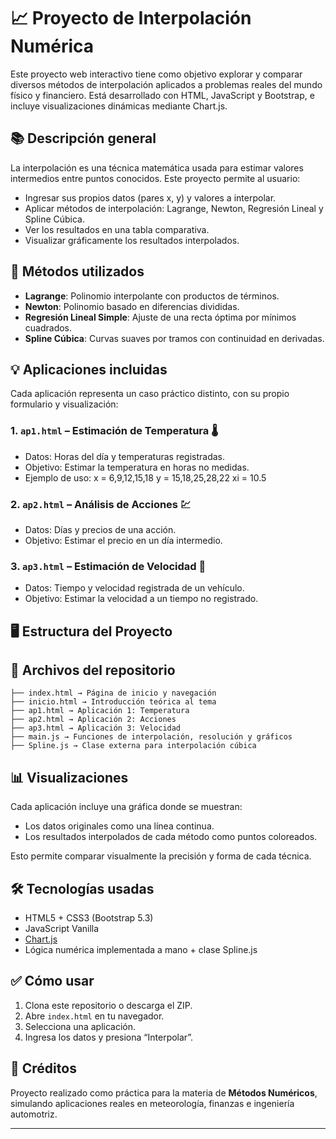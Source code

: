 # 📈 Proyecto de Interpolación Numérica

Este proyecto web interactivo tiene como objetivo explorar y comparar diversos métodos de interpolación aplicados a problemas reales del mundo físico y financiero. Está desarrollado con HTML, JavaScript y Bootstrap, e incluye visualizaciones dinámicas mediante Chart.js.

## 📚 Descripción general

La interpolación es una técnica matemática usada para estimar valores intermedios entre puntos conocidos. Este proyecto permite al usuario:

- Ingresar sus propios datos (pares x, y) y valores a interpolar.
- Aplicar métodos de interpolación: Lagrange, Newton, Regresión Lineal y Spline Cúbica.
- Ver los resultados en una tabla comparativa.
- Visualizar gráficamente los resultados interpolados.

## 🧠 Métodos utilizados

- **Lagrange**: Polinomio interpolante con productos de términos.
- **Newton**: Polinomio basado en diferencias divididas.
- **Regresión Lineal Simple**: Ajuste de una recta óptima por mínimos cuadrados.
- **Spline Cúbica**: Curvas suaves por tramos con continuidad en derivadas.

## 💡 Aplicaciones incluidas

Cada aplicación representa un caso práctico distinto, con su propio formulario y visualización:

### 1. `ap1.html` – Estimación de Temperatura 🌡️

- Datos: Horas del día y temperaturas registradas.
- Objetivo: Estimar la temperatura en horas no medidas.
- Ejemplo de uso:
x = 6,9,12,15,18
y = 15,18,25,28,22
xi = 10.5

### 2. `ap2.html` – Análisis de Acciones 💹

- Datos: Días y precios de una acción.
- Objetivo: Estimar el precio en un día intermedio.

### 3. `ap3.html` – Estimación de Velocidad 🚗

- Datos: Tiempo y velocidad registrada de un vehículo.
- Objetivo: Estimar la velocidad a un tiempo no registrado.

## 🖥️ Estructura del Proyecto

## 📂 Archivos del repositorio

```text
├── index.html → Página de inicio y navegación
├── inicio.html → Introducción teórica al tema
├── ap1.html → Aplicación 1: Temperatura
├── ap2.html → Aplicación 2: Acciones
├── ap3.html → Aplicación 3: Velocidad
├── main.js → Funciones de interpolación, resolución y gráficos
├── Spline.js → Clase externa para interpolación cúbica
```


## 📊 Visualizaciones

Cada aplicación incluye una gráfica donde se muestran:

- Los datos originales como una línea continua.
- Los resultados interpolados de cada método como puntos coloreados.

Esto permite comparar visualmente la precisión y forma de cada técnica.

## 🛠️ Tecnologías usadas

- HTML5 + CSS3 (Bootstrap 5.3)
- JavaScript Vanilla
- [Chart.js](https://www.chartjs.org/)
- Lógica numérica implementada a mano + clase Spline.js

## ✅ Cómo usar

1. Clona este repositorio o descarga el ZIP.
2. Abre `index.html` en tu navegador.
3. Selecciona una aplicación.
4. Ingresa los datos y presiona “Interpolar”.

## 🧾 Créditos

Proyecto realizado como práctica para la materia de **Métodos Numéricos**, simulando aplicaciones reales en meteorología, finanzas e ingeniería automotriz.

---
